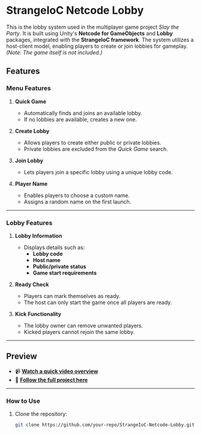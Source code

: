 # **StrangeIoC Netcode Lobby**

This is the lobby system used in the multiplayer game project *Slay the Party*. It is built using Unity's **Netcode for GameObjects** and **Lobby** packages, integrated with the **StrangeIoC framework**. The system utilizes a host-client model, enabling players to create or join lobbies for gameplay. *(Note: The game itself is not included.)*

## **Features**

### **Menu Features**
1. **Quick Game**  
   - Automatically finds and joins an available lobby.  
   - If no lobbies are available, creates a new one.  

2. **Create Lobby**  
   - Allows players to create either public or private lobbies.  
   - Private lobbies are excluded from the *Quick Game* search.  

3. **Join Lobby**  
   - Lets players join a specific lobby using a unique lobby code.  

4. **Player Name**  
   - Enables players to choose a custom name.  
   - Assigns a random name on the first launch.

---

### **Lobby Features**
1. **Lobby Information**  
   - Displays details such as:
     - **Lobby code**
     - **Host name**
     - **Public/private status**
     - **Game start requirements**  

2. **Ready Check**  
   - Players can mark themselves as ready.  
   - The host can only start the game once all players are ready.

3. **Kick Functionality**  
   - The lobby owner can remove unwanted players.  
   - Kicked players cannot rejoin the same lobby.

---

## **Preview**

- 📹 **[Watch a quick video overview](#)**  
- 📂 **[Follow the full project here](#)**  

---

### **How to Use**
1. Clone the repository:
   ```bash
   git clone https://github.com/your-repo/StrangeIoC-Netcode-Lobby.git

